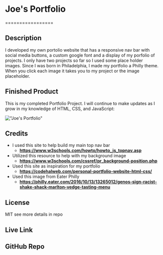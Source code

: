 # Joe's Portfolio
=================

## Description

I developed my own portolio website that has a responsive nav bar with social media buttons, a custom google font and a display of my porfolio of projects. I only have two projects so far so I used some place holder images. Since I was born in Philadelphia, I made my portfolio a Philly theme. When you click each image it takes you to my project or the image placeholder. 

## Finished Product 

This is my completed Portfolio Project. I will continue to make updates as I grow in my knowledge of HTML, CSS, and JavaScript:

!["Joe's Portfolio"](/homework/Joe.Portfolio/assets/images/finished-portfolio.png "Horiseon Finished Product")

## Credits

- I used this site to help build my main top nav bar
    - **<https://www.w3schools.com/howto/howto_js_topnav.asp>**
- Utilized this resource to help with my background image
    - **<https://www.w3schools.com/cssref/pr_background-position.php>**
- Used this site as inspiration for my portfolio
    - **<https://codehalweb.com/personal-portfolio-website-html-css/>**
 - Used this image from Eater Philly
    - **<https://philly.eater.com/2016/10/13/13265012/genos-sign-racist-shake-shack-marlton-vedge-tasting-menu>**   
   

## License

MIT see more details in repo

## Live Link

## GitHub Repo
